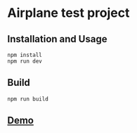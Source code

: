 # Airplane test project

## Installation and Usage

```
npm install
npm run dev
```

## Build

```
npm run build
```

## [Demo](http://airplane.webmaho.com/)
